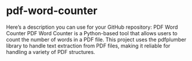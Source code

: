 # pdf-word-counter
 Here’s a description you can use for your GitHub repository:  PDF Word Counter PDF Word Counter is a Python-based tool that allows users to count the number of words in a PDF file. This project uses the pdfplumber library to handle text extraction from PDF files, making it reliable for handling a variety of PDF structures.
